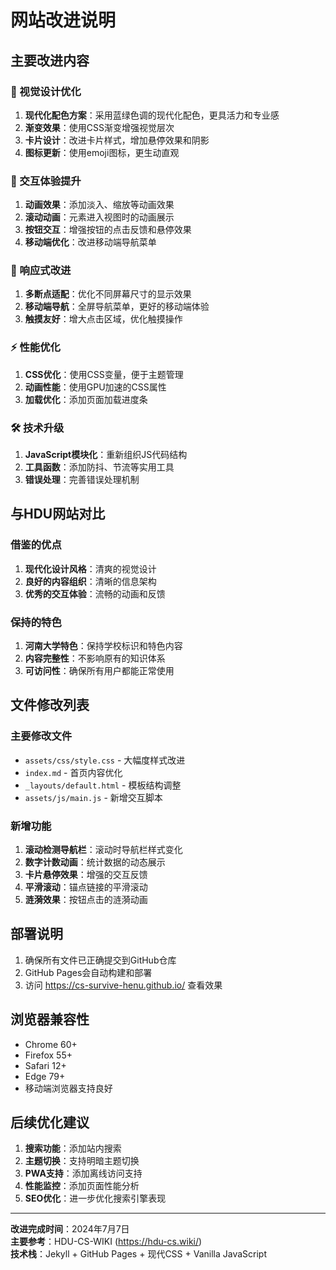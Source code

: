 # 网站改进说明

## 主要改进内容

### 🎨 视觉设计优化
1. **现代化配色方案**：采用蓝绿色调的现代化配色，更具活力和专业感
2. **渐变效果**：使用CSS渐变增强视觉层次
3. **卡片设计**：改进卡片样式，增加悬停效果和阴影
4. **图标更新**：使用emoji图标，更生动直观

### 🚀 交互体验提升
1. **动画效果**：添加淡入、缩放等动画效果
2. **滚动动画**：元素进入视图时的动画展示
3. **按钮交互**：增强按钮的点击反馈和悬停效果
4. **移动端优化**：改进移动端导航菜单

### 📱 响应式改进
1. **多断点适配**：优化不同屏幕尺寸的显示效果
2. **移动端导航**：全屏导航菜单，更好的移动端体验
3. **触摸友好**：增大点击区域，优化触摸操作

### ⚡ 性能优化
1. **CSS优化**：使用CSS变量，便于主题管理
2. **动画性能**：使用GPU加速的CSS属性
3. **加载优化**：添加页面加载进度条

### 🛠️ 技术升级
1. **JavaScript模块化**：重新组织JS代码结构
2. **工具函数**：添加防抖、节流等实用工具
3. **错误处理**：完善错误处理机制

## 与HDU网站对比

### 借鉴的优点
1. **现代化设计风格**：清爽的视觉设计
2. **良好的内容组织**：清晰的信息架构
3. **优秀的交互体验**：流畅的动画和反馈

### 保持的特色
1. **河南大学特色**：保持学校标识和特色内容
2. **内容完整性**：不影响原有的知识体系
3. **可访问性**：确保所有用户都能正常使用

## 文件修改列表

### 主要修改文件
- `assets/css/style.css` - 大幅度样式改进
- `index.md` - 首页内容优化
- `_layouts/default.html` - 模板结构调整
- `assets/js/main.js` - 新增交互脚本

### 新增功能
1. **滚动检测导航栏**：滚动时导航栏样式变化
2. **数字计数动画**：统计数据的动态展示
3. **卡片悬停效果**：增强的交互反馈
4. **平滑滚动**：锚点链接的平滑滚动
5. **涟漪效果**：按钮点击的涟漪动画

## 部署说明

1. 确保所有文件已正确提交到GitHub仓库
2. GitHub Pages会自动构建和部署
3. 访问 https://cs-survive-henu.github.io/ 查看效果

## 浏览器兼容性

- Chrome 60+
- Firefox 55+
- Safari 12+
- Edge 79+
- 移动端浏览器支持良好

## 后续优化建议

1. **搜索功能**：添加站内搜索
2. **主题切换**：支持明暗主题切换
3. **PWA支持**：添加离线访问支持
4. **性能监控**：添加页面性能分析
5. **SEO优化**：进一步优化搜索引擎表现

---

**改进完成时间**：2024年7月7日  
**主要参考**：HDU-CS-WIKI (https://hdu-cs.wiki/)  
**技术栈**：Jekyll + GitHub Pages + 现代CSS + Vanilla JavaScript
